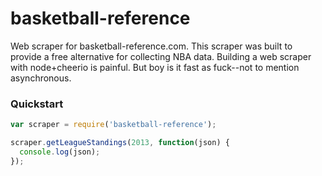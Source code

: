 # basketball-reference

Web scraper for basketball-reference.com. This scraper was built to provide a
free alternative for collecting NBA data. Building a web scraper with node+cheerio
is painful. But boy is it fast as fuck--not to mention asynchronous.

### Quickstart
```javascript
var scraper = require('basketball-reference');

scraper.getLeagueStandings(2013, function(json) {
  console.log(json);
});
```
